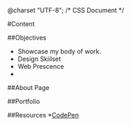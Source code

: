 
@charset "UTF-8";
/* CSS Document */

#Content

##Objectives
* Showcase my body of work.
* Design Skiilset
* Web Prescence
* 

##About Page

##Portfolio

##Resources
*[CodePen](http://codepen.io)
